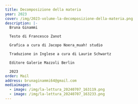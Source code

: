 ```yaml
---
title: Decomposizione della materia
year: 2023
cover: /img/2023-volume-la-decomposizione-della-materia.png
description: |-
  Bruna Ginammi

  Testo di Francesco Zanot

  Grafica a cura di Jacopo Noera_muah! studio

  Traduzione in Inglese a cura di Laurie Schwartz

  Editore Galerie Mazzoli Berlin

  2023
order: Mail
address: brunaginammi64@gmail.com
mediaimages:
  - image: /img/la-lettura_20240707_163119.png
  - image: /img/la-lettura_20240707_163233.png
---
```

